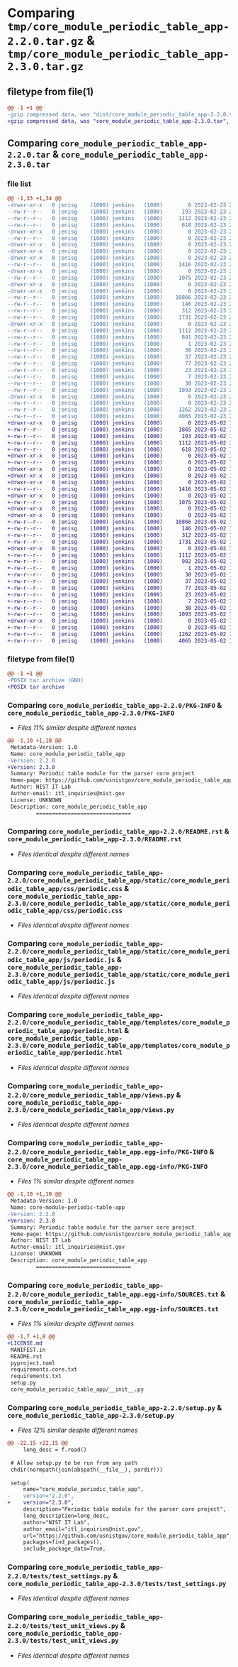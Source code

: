 # Comparing `tmp/core_module_periodic_table_app-2.2.0.tar.gz` & `tmp/core_module_periodic_table_app-2.3.0.tar.gz`

## filetype from file(1)

```diff
@@ -1 +1 @@
-gzip compressed data, was "dist/core_module_periodic_table_app-2.2.0.tar", last modified: Thu Feb 23 20:32:40 2023, max compression
+gzip compressed data, was "core_module_periodic_table_app-2.3.0.tar", last modified: Tue May  2 19:46:20 2023, max compression
```

## Comparing `core_module_periodic_table_app-2.2.0.tar` & `core_module_periodic_table_app-2.3.0.tar`

### file list

```diff
@@ -1,33 +1,34 @@
-drwxr-xr-x   0 jenisg    (1000) jenkins   (1000)        0 2023-02-23 20:32:40.000000 core_module_periodic_table_app-2.2.0/
--rw-r--r--   0 jenisg    (1000) jenkins   (1000)      193 2023-02-23 20:32:38.000000 core_module_periodic_table_app-2.2.0/MANIFEST.in
--rw-r--r--   0 jenisg    (1000) jenkins   (1000)     1112 2023-02-23 20:32:40.000000 core_module_periodic_table_app-2.2.0/PKG-INFO
--rw-r--r--   0 jenisg    (1000) jenkins   (1000)      618 2023-02-23 20:32:38.000000 core_module_periodic_table_app-2.2.0/README.rst
-drwxr-xr-x   0 jenisg    (1000) jenkins   (1000)        0 2023-02-23 20:32:40.000000 core_module_periodic_table_app-2.2.0/core_module_periodic_table_app/
--rw-r--r--   0 jenisg    (1000) jenkins   (1000)        0 2023-02-23 20:32:38.000000 core_module_periodic_table_app-2.2.0/core_module_periodic_table_app/__init__.py
-drwxr-xr-x   0 jenisg    (1000) jenkins   (1000)        0 2023-02-23 20:32:40.000000 core_module_periodic_table_app-2.2.0/core_module_periodic_table_app/static/
-drwxr-xr-x   0 jenisg    (1000) jenkins   (1000)        0 2023-02-23 20:32:40.000000 core_module_periodic_table_app-2.2.0/core_module_periodic_table_app/static/core_module_periodic_table_app/
-drwxr-xr-x   0 jenisg    (1000) jenkins   (1000)        0 2023-02-23 20:32:40.000000 core_module_periodic_table_app-2.2.0/core_module_periodic_table_app/static/core_module_periodic_table_app/css/
--rw-r--r--   0 jenisg    (1000) jenkins   (1000)     1416 2023-02-23 20:32:38.000000 core_module_periodic_table_app-2.2.0/core_module_periodic_table_app/static/core_module_periodic_table_app/css/periodic.css
-drwxr-xr-x   0 jenisg    (1000) jenkins   (1000)        0 2023-02-23 20:32:40.000000 core_module_periodic_table_app-2.2.0/core_module_periodic_table_app/static/core_module_periodic_table_app/js/
--rw-r--r--   0 jenisg    (1000) jenkins   (1000)     1075 2023-02-23 20:32:38.000000 core_module_periodic_table_app-2.2.0/core_module_periodic_table_app/static/core_module_periodic_table_app/js/periodic.js
-drwxr-xr-x   0 jenisg    (1000) jenkins   (1000)        0 2023-02-23 20:32:40.000000 core_module_periodic_table_app-2.2.0/core_module_periodic_table_app/templates/
-drwxr-xr-x   0 jenisg    (1000) jenkins   (1000)        0 2023-02-23 20:32:40.000000 core_module_periodic_table_app-2.2.0/core_module_periodic_table_app/templates/core_module_periodic_table_app/
--rw-r--r--   0 jenisg    (1000) jenkins   (1000)    10866 2023-02-23 20:32:38.000000 core_module_periodic_table_app-2.2.0/core_module_periodic_table_app/templates/core_module_periodic_table_app/periodic.html
--rw-r--r--   0 jenisg    (1000) jenkins   (1000)      146 2023-02-23 20:32:38.000000 core_module_periodic_table_app-2.2.0/core_module_periodic_table_app/templates/core_module_periodic_table_app/periodic_simple.html
--rw-r--r--   0 jenisg    (1000) jenkins   (1000)      312 2023-02-23 20:32:38.000000 core_module_periodic_table_app-2.2.0/core_module_periodic_table_app/urls.py
--rw-r--r--   0 jenisg    (1000) jenkins   (1000)     1731 2023-02-23 20:32:38.000000 core_module_periodic_table_app-2.2.0/core_module_periodic_table_app/views.py
-drwxr-xr-x   0 jenisg    (1000) jenkins   (1000)        0 2023-02-23 20:32:40.000000 core_module_periodic_table_app-2.2.0/core_module_periodic_table_app.egg-info/
--rw-r--r--   0 jenisg    (1000) jenkins   (1000)     1112 2023-02-23 20:32:39.000000 core_module_periodic_table_app-2.2.0/core_module_periodic_table_app.egg-info/PKG-INFO
--rw-r--r--   0 jenisg    (1000) jenkins   (1000)      891 2023-02-23 20:32:39.000000 core_module_periodic_table_app-2.2.0/core_module_periodic_table_app.egg-info/SOURCES.txt
--rw-r--r--   0 jenisg    (1000) jenkins   (1000)        1 2023-02-23 20:32:39.000000 core_module_periodic_table_app-2.2.0/core_module_periodic_table_app.egg-info/dependency_links.txt
--rw-r--r--   0 jenisg    (1000) jenkins   (1000)       30 2023-02-23 20:32:39.000000 core_module_periodic_table_app-2.2.0/core_module_periodic_table_app.egg-info/requires.txt
--rw-r--r--   0 jenisg    (1000) jenkins   (1000)       37 2023-02-23 20:32:39.000000 core_module_periodic_table_app-2.2.0/core_module_periodic_table_app.egg-info/top_level.txt
--rw-r--r--   0 jenisg    (1000) jenkins   (1000)       77 2023-02-23 20:32:38.000000 core_module_periodic_table_app-2.2.0/pyproject.toml
--rw-r--r--   0 jenisg    (1000) jenkins   (1000)       23 2023-02-23 20:32:38.000000 core_module_periodic_table_app-2.2.0/requirements.core.txt
--rw-r--r--   0 jenisg    (1000) jenkins   (1000)        7 2023-02-23 20:32:38.000000 core_module_periodic_table_app-2.2.0/requirements.txt
--rw-r--r--   0 jenisg    (1000) jenkins   (1000)       38 2023-02-23 20:32:40.000000 core_module_periodic_table_app-2.2.0/setup.cfg
--rw-r--r--   0 jenisg    (1000) jenkins   (1000)     1093 2023-02-23 20:32:38.000000 core_module_periodic_table_app-2.2.0/setup.py
-drwxr-xr-x   0 jenisg    (1000) jenkins   (1000)        0 2023-02-23 20:32:40.000000 core_module_periodic_table_app-2.2.0/tests/
--rw-r--r--   0 jenisg    (1000) jenkins   (1000)        0 2023-02-23 20:32:38.000000 core_module_periodic_table_app-2.2.0/tests/__init__.py
--rw-r--r--   0 jenisg    (1000) jenkins   (1000)     1262 2023-02-23 20:32:38.000000 core_module_periodic_table_app-2.2.0/tests/test_settings.py
--rw-r--r--   0 jenisg    (1000) jenkins   (1000)     4065 2023-02-23 20:32:38.000000 core_module_periodic_table_app-2.2.0/tests/test_unit_views.py
+drwxr-xr-x   0 jenisg    (1000) jenkins   (1000)        0 2023-05-02 19:46:20.828470 core_module_periodic_table_app-2.3.0/
+-rw-r--r--   0 jenisg    (1000) jenkins   (1000)     1865 2023-05-02 19:46:19.000000 core_module_periodic_table_app-2.3.0/LICENSE.md
+-rw-r--r--   0 jenisg    (1000) jenkins   (1000)      193 2023-05-02 19:46:19.000000 core_module_periodic_table_app-2.3.0/MANIFEST.in
+-rw-r--r--   0 jenisg    (1000) jenkins   (1000)     1112 2023-05-02 19:46:20.824554 core_module_periodic_table_app-2.3.0/PKG-INFO
+-rw-r--r--   0 jenisg    (1000) jenkins   (1000)      618 2023-05-02 19:46:19.000000 core_module_periodic_table_app-2.3.0/README.rst
+drwxr-xr-x   0 jenisg    (1000) jenkins   (1000)        0 2023-05-02 19:46:20.661595 core_module_periodic_table_app-2.3.0/core_module_periodic_table_app/
+-rw-r--r--   0 jenisg    (1000) jenkins   (1000)        0 2023-05-02 19:46:19.000000 core_module_periodic_table_app-2.3.0/core_module_periodic_table_app/__init__.py
+drwxr-xr-x   0 jenisg    (1000) jenkins   (1000)        0 2023-05-02 19:46:20.537311 core_module_periodic_table_app-2.3.0/core_module_periodic_table_app/static/
+drwxr-xr-x   0 jenisg    (1000) jenkins   (1000)        0 2023-05-02 19:46:20.550594 core_module_periodic_table_app-2.3.0/core_module_periodic_table_app/static/core_module_periodic_table_app/
+drwxr-xr-x   0 jenisg    (1000) jenkins   (1000)        0 2023-05-02 19:46:20.750192 core_module_periodic_table_app-2.3.0/core_module_periodic_table_app/static/core_module_periodic_table_app/css/
+-rw-r--r--   0 jenisg    (1000) jenkins   (1000)     1416 2023-05-02 19:46:19.000000 core_module_periodic_table_app-2.3.0/core_module_periodic_table_app/static/core_module_periodic_table_app/css/periodic.css
+drwxr-xr-x   0 jenisg    (1000) jenkins   (1000)        0 2023-05-02 19:46:20.761102 core_module_periodic_table_app-2.3.0/core_module_periodic_table_app/static/core_module_periodic_table_app/js/
+-rw-r--r--   0 jenisg    (1000) jenkins   (1000)     1075 2023-05-02 19:46:19.000000 core_module_periodic_table_app-2.3.0/core_module_periodic_table_app/static/core_module_periodic_table_app/js/periodic.js
+drwxr-xr-x   0 jenisg    (1000) jenkins   (1000)        0 2023-05-02 19:46:20.556907 core_module_periodic_table_app-2.3.0/core_module_periodic_table_app/templates/
+drwxr-xr-x   0 jenisg    (1000) jenkins   (1000)        0 2023-05-02 19:46:20.781537 core_module_periodic_table_app-2.3.0/core_module_periodic_table_app/templates/core_module_periodic_table_app/
+-rw-r--r--   0 jenisg    (1000) jenkins   (1000)    10866 2023-05-02 19:46:19.000000 core_module_periodic_table_app-2.3.0/core_module_periodic_table_app/templates/core_module_periodic_table_app/periodic.html
+-rw-r--r--   0 jenisg    (1000) jenkins   (1000)      146 2023-05-02 19:46:19.000000 core_module_periodic_table_app-2.3.0/core_module_periodic_table_app/templates/core_module_periodic_table_app/periodic_simple.html
+-rw-r--r--   0 jenisg    (1000) jenkins   (1000)      312 2023-05-02 19:46:19.000000 core_module_periodic_table_app-2.3.0/core_module_periodic_table_app/urls.py
+-rw-r--r--   0 jenisg    (1000) jenkins   (1000)     1731 2023-05-02 19:46:19.000000 core_module_periodic_table_app-2.3.0/core_module_periodic_table_app/views.py
+drwxr-xr-x   0 jenisg    (1000) jenkins   (1000)        0 2023-05-02 19:46:20.736823 core_module_periodic_table_app-2.3.0/core_module_periodic_table_app.egg-info/
+-rw-r--r--   0 jenisg    (1000) jenkins   (1000)     1112 2023-05-02 19:46:20.000000 core_module_periodic_table_app-2.3.0/core_module_periodic_table_app.egg-info/PKG-INFO
+-rw-r--r--   0 jenisg    (1000) jenkins   (1000)      902 2023-05-02 19:46:20.000000 core_module_periodic_table_app-2.3.0/core_module_periodic_table_app.egg-info/SOURCES.txt
+-rw-r--r--   0 jenisg    (1000) jenkins   (1000)        1 2023-05-02 19:46:20.000000 core_module_periodic_table_app-2.3.0/core_module_periodic_table_app.egg-info/dependency_links.txt
+-rw-r--r--   0 jenisg    (1000) jenkins   (1000)       30 2023-05-02 19:46:20.000000 core_module_periodic_table_app-2.3.0/core_module_periodic_table_app.egg-info/requires.txt
+-rw-r--r--   0 jenisg    (1000) jenkins   (1000)       37 2023-05-02 19:46:20.000000 core_module_periodic_table_app-2.3.0/core_module_periodic_table_app.egg-info/top_level.txt
+-rw-r--r--   0 jenisg    (1000) jenkins   (1000)       77 2023-05-02 19:46:19.000000 core_module_periodic_table_app-2.3.0/pyproject.toml
+-rw-r--r--   0 jenisg    (1000) jenkins   (1000)       23 2023-05-02 19:46:19.000000 core_module_periodic_table_app-2.3.0/requirements.core.txt
+-rw-r--r--   0 jenisg    (1000) jenkins   (1000)        7 2023-05-02 19:46:19.000000 core_module_periodic_table_app-2.3.0/requirements.txt
+-rw-r--r--   0 jenisg    (1000) jenkins   (1000)       38 2023-05-02 19:46:20.829897 core_module_periodic_table_app-2.3.0/setup.cfg
+-rw-r--r--   0 jenisg    (1000) jenkins   (1000)     1093 2023-05-02 19:46:19.000000 core_module_periodic_table_app-2.3.0/setup.py
+drwxr-xr-x   0 jenisg    (1000) jenkins   (1000)        0 2023-05-02 19:46:20.816506 core_module_periodic_table_app-2.3.0/tests/
+-rw-r--r--   0 jenisg    (1000) jenkins   (1000)        0 2023-05-02 19:46:19.000000 core_module_periodic_table_app-2.3.0/tests/__init__.py
+-rw-r--r--   0 jenisg    (1000) jenkins   (1000)     1262 2023-05-02 19:46:19.000000 core_module_periodic_table_app-2.3.0/tests/test_settings.py
+-rw-r--r--   0 jenisg    (1000) jenkins   (1000)     4065 2023-05-02 19:46:19.000000 core_module_periodic_table_app-2.3.0/tests/test_unit_views.py
```

### filetype from file(1)

```diff
@@ -1 +1 @@
-POSIX tar archive (GNU)
+POSIX tar archive
```

### Comparing `core_module_periodic_table_app-2.2.0/PKG-INFO` & `core_module_periodic_table_app-2.3.0/PKG-INFO`

 * *Files 11% similar despite different names*

```diff
@@ -1,10 +1,10 @@
 Metadata-Version: 1.0
 Name: core_module_periodic_table_app
-Version: 2.2.0
+Version: 2.3.0
 Summary: Periodic table module for the parser core project
 Home-page: https://github.com/usnistgov/core_module_periodic_table_app
 Author: NIST IT Lab
 Author-email: itl_inquiries@nist.gov
 License: UNKNOWN
 Description: core_module_periodic_table_app
         ==============================
```

### Comparing `core_module_periodic_table_app-2.2.0/README.rst` & `core_module_periodic_table_app-2.3.0/README.rst`

 * *Files identical despite different names*

### Comparing `core_module_periodic_table_app-2.2.0/core_module_periodic_table_app/static/core_module_periodic_table_app/css/periodic.css` & `core_module_periodic_table_app-2.3.0/core_module_periodic_table_app/static/core_module_periodic_table_app/css/periodic.css`

 * *Files identical despite different names*

### Comparing `core_module_periodic_table_app-2.2.0/core_module_periodic_table_app/static/core_module_periodic_table_app/js/periodic.js` & `core_module_periodic_table_app-2.3.0/core_module_periodic_table_app/static/core_module_periodic_table_app/js/periodic.js`

 * *Files identical despite different names*

### Comparing `core_module_periodic_table_app-2.2.0/core_module_periodic_table_app/templates/core_module_periodic_table_app/periodic.html` & `core_module_periodic_table_app-2.3.0/core_module_periodic_table_app/templates/core_module_periodic_table_app/periodic.html`

 * *Files identical despite different names*

### Comparing `core_module_periodic_table_app-2.2.0/core_module_periodic_table_app/views.py` & `core_module_periodic_table_app-2.3.0/core_module_periodic_table_app/views.py`

 * *Files identical despite different names*

### Comparing `core_module_periodic_table_app-2.2.0/core_module_periodic_table_app.egg-info/PKG-INFO` & `core_module_periodic_table_app-2.3.0/core_module_periodic_table_app.egg-info/PKG-INFO`

 * *Files 1% similar despite different names*

```diff
@@ -1,10 +1,10 @@
 Metadata-Version: 1.0
 Name: core-module-periodic-table-app
-Version: 2.2.0
+Version: 2.3.0
 Summary: Periodic table module for the parser core project
 Home-page: https://github.com/usnistgov/core_module_periodic_table_app
 Author: NIST IT Lab
 Author-email: itl_inquiries@nist.gov
 License: UNKNOWN
 Description: core_module_periodic_table_app
         ==============================
```

### Comparing `core_module_periodic_table_app-2.2.0/core_module_periodic_table_app.egg-info/SOURCES.txt` & `core_module_periodic_table_app-2.3.0/core_module_periodic_table_app.egg-info/SOURCES.txt`

 * *Files 1% similar despite different names*

```diff
@@ -1,7 +1,8 @@
+LICENSE.md
 MANIFEST.in
 README.rst
 pyproject.toml
 requirements.core.txt
 requirements.txt
 setup.py
 core_module_periodic_table_app/__init__.py
```

### Comparing `core_module_periodic_table_app-2.2.0/setup.py` & `core_module_periodic_table_app-2.3.0/setup.py`

 * *Files 12% similar despite different names*

```diff
@@ -22,15 +22,15 @@
     long_desc = f.read()
 
 # Allow setup.py to be run from any path
 chdir(normpath(join(abspath(__file__), pardir)))
 
 setup(
     name="core_module_periodic_table_app",
-    version="2.2.0",
+    version="2.3.0",
     description="Periodic table module for the parser core project",
     long_description=long_desc,
     author="NIST IT Lab",
     author_email="itl_inquiries@nist.gov",
     url="https://github.com/usnistgov/core_module_periodic_table_app",
     packages=find_packages(),
     include_package_data=True,
```

### Comparing `core_module_periodic_table_app-2.2.0/tests/test_settings.py` & `core_module_periodic_table_app-2.3.0/tests/test_settings.py`

 * *Files identical despite different names*

### Comparing `core_module_periodic_table_app-2.2.0/tests/test_unit_views.py` & `core_module_periodic_table_app-2.3.0/tests/test_unit_views.py`

 * *Files identical despite different names*

